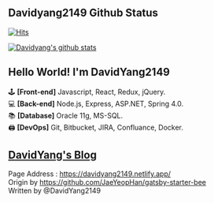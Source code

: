 ## Davidyang2149 Github Status

[![Hits](https://hits.seeyoufarm.com/api/count/incr/badge.svg?url=https%3A%2F%2Fgithub.com%2FDavidYang2149&count_bg=%2379C83D&title_bg=%23555555&title=hits&edge_flat=false)](https://hits.seeyoufarm.com)

[![Davidyang's github stats](https://github-readme-stats.vercel.app/api?username=davidyang2149&theme=buefy&show_icons=true)](https://github.com/DavidYang2149/github-readme-stats)

## Hello World! I'm DavidYang2149

🕹️ **[Front-end]** Javascript, React, Redux, jQuery.  
💻 **[Back-end]** Node.js, Express, ASP.NET, Spring 4.0.  
📚 **[Database]** Oracle 11g, MS-SQL.  
🖨️ **[DevOps]** Git, Bitbucket, JIRA, Confluance, Docker.

## [DavidYang's Blog](https://davidyang2149.netlify.app)

Page Address : https://davidyang2149.netlify.app/  
Origin by https://github.com/JaeYeopHan/gatsby-starter-bee  
Written by @DavidYang2149
